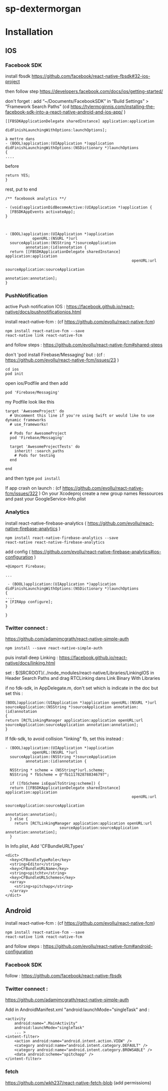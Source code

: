 # sp-dextermorgan

# Installation

## IOS

### Facebook SDK

install fbsdk
https://github.com/facebook/react-native-fbsdk#32-ios-project

then follow step https://developers.facebook.com/docs/ios/getting-started/

don't forget :
add “~/Documents/FacebookSDK” in “Build Settings” > “Framework Search Paths” (cd https://tylermcginnis.com/installing-the-facebook-sdk-into-a-react-native-android-and-ios-app/ )

```
[[FBSDKApplicationDelegate sharedInstance] application:application
                           didFinishLaunchingWithOptions:launchOptions];
```
```
à mettre dans 
- (BOOL)application:(UIApplication *)application didFinishLaunchingWithOptions:(NSDictionary *)launchOptions
{
....
```
before

```
return YES;
}
```

rest, put to end
```
/** faceboook analytics **/

- (void)applicationDidBecomeActive:(UIApplication *)application {
  [FBSDKAppEvents activateApp];
}



- (BOOL)application:(UIApplication *)application
            openURL:(NSURL *)url
  sourceApplication:(NSString *)sourceApplication
         annotation:(id)annotation {
  return [[FBSDKApplicationDelegate sharedInstance] application:application
                                                        openURL:url
                                              sourceApplication:sourceApplication
                                                     annotation:annotation];
}
```

### PushNotification

active Push notification IOS : https://facebook.github.io/react-native/docs/pushnotificationios.html

install react-native-fcm : (cf https://github.com/evollu/react-native-fcm)
```
npm install react-native-fcm --save
react-native link react-native-fcm
```
and follow steps : 
https://github.com/evollu/react-native-fcm#shared-steps

don't 'pod install Firebase/Messaging' but : (cf : https://github.com/evollu/react-native-fcm/issues/23 )
```
cd ios
pod init
```
open ios/Podfile and then add
```
pod 'Firebase/Messaging'
```

my Podfile look like this
```
target 'AwesomeProject' do
  # Uncomment this line if you're using Swift or would like to use dynamic frameworks
  # use_frameworks!

  # Pods for AwesomeProject
  pod 'Firebase/Messaging'

  target 'AwesomeProjectTests' do
    inherit! :search_paths
    # Pods for testing
  end

end
```
and then type ```pod install```

If app crash on launch : (cf https://github.com/evollu/react-native-fcm/issues/322 )
On your Xcodeproj create a new group names Ressources and past your GoogleService-Info.plist

### Analytics

install react-native-firebase-analytics ( https://github.com/evollu/react-native-firebase-analytics )
```
npm install react-native-firebase-analytics --save
react-native react-native-firebase-analytics
```

add config ( https://github.com/evollu/react-native-firebase-analytics#ios-configuration )

```
+@import Firebase;

...

 - (BOOL)application:(UIApplication *)application didFinishLaunchingWithOptions:(NSDictionary *)launchOptions
{
....
+ [FIRApp configure];
}

}
```

### Twitter connect :
https://github.com/adamjmcgrath/react-native-simple-auth
```
npm install --save react-native-simple-auth
```
puis install deep Linking : 
https://facebook.github.io/react-native/docs/linking.html

set : $(SRCROOT)/../node_modules/react-native/Libraries/LinkingIOS  in Header Search Paths
and drag RTCLinking dans Link Binary With Libraries

if no fdk-sdk, in AppDelegate.m, don't set which is indicate in the doc but set this :

```
(BOOL)application:(UIApplication *)application openURL:(NSURL *)url
sourceApplication:(NSString *)sourceApplication annotation:(id)annotation
{
return [RCTLinkingManager application:application openURL:url
sourceApplication:sourceApplication annotation:annotation];
}
```

If fdk-sdk, to avoid collision "linking" fb, set this instead :

```
- (BOOL)application:(UIApplication *)application
            openURL:(NSURL *)url
  sourceApplication:(NSString *)sourceApplication
         annotation:(id)annotation {
  
  NSString * scheme = (NSString*)url.scheme;
  NSString * fbScheme = @"fb1117828788346797";
  
  if ([fbScheme isEqualToString:scheme]) {
  return [[FBSDKApplicationDelegate sharedInstance] application:application
                                                        openURL:url
                                              sourceApplication:sourceApplication
                                                     annotation:annotation];
  } else {
    return [RCTLinkingManager application:application openURL:url
                        sourceApplication:sourceApplication annotation:annotation];
  }
```

In Info.plist, Add 'CFBundleURLTypes'

```
<dict>
  <key>CFBundleTypeRole</key>
  <string>Editor</string>
  <key>CFBundleURLName</key>
  <string>spitchtv</string>
  <key>CFBundleURLSchemes</key>
  <array>
    <string>spitchapp</string>
  </array>
</dict>
```

## Android

install react-native-fcm : (cf https://github.com/evollu/react-native-fcm)
```
npm install react-native-fcm --save
react-native link react-native-fcm
```
and follow steps : 
https://github.com/evollu/react-native-fcm#android-configuration

### Facebook SDK

follow : https://github.com/facebook/react-native-fbsdk

### Twitter connect :
https://github.com/adamjmcgrath/react-native-simple-auth

Add in AndroidManifest.xml "android:launchMode="singleTask" and :  
```
<activity
    android:name=".MainActivity"
    android:launchMode="singleTask"
    ... >
<intent-filter>
    <action android:name="android.intent.action.VIEW" />
    <category android:name="android.intent.category.DEFAULT" />
    <category android:name="android.intent.category.BROWSABLE" />
    <data android:scheme="spitchapp" />
</intent-filter>
```

### fetch

https://github.com/wkh237/react-native-fetch-blob
(add permissions)


